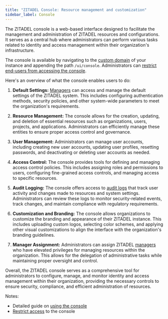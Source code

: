 ```yaml
---
title: "ZITADEL Console: Resource management and customization"
sidebar_label: Console
---
```


The ZITADEL console is a web-based interface designed to facilitate the management and administration of ZITADEL resources and configurations.
It serves as a central hub where administrators can perform various tasks related to identity and access management within their organization's infrastructure.

The console is available by navigating to the [custom domain](/docs/concepts/features/custom-domain) of your instance and appending the path `/ui/console`.
Administrators can [restrict end-users from accessing the console](/docs/guides/solution-scenarios/restrict-console).

Here's an overview of what the console enables users to do:

1. **Default Settings:** [Managers](/docs/concepts/structure/managers) can access and manage the default settings of the ZITADEL system. This includes configuring authentication methods, security policies, and other system-wide parameters to meet the organization's requirements.

2. **Resource Management:** The console allows for the creation, updating, and deletion of essential resources such as organizations, users, projects, and applications. Administrators can efficiently manage these entities to ensure proper access control and governance.

3. **User Management:** Administrators can manage user accounts, including creating new user accounts, updating user profiles, resetting passwords, and deactivating or deleting user accounts as needed.

4. **Access Control:** The console provides tools for defining and managing access control policies. This includes assigning roles and permissions to users, configuring fine-grained access controls, and managing access to specific resources.

5. **Audit Logging:** The console offers access to [audit logs](/docs/concepts/features/audit-trail) that track user activity and changes made to resources and system settings. Administrators can review these logs to monitor security-related events, track changes, and maintain compliance with regulatory requirements.

6. **Customization and Branding:** The console allows organizations to customize the branding and appearance of their ZITADEL instance. This includes uploading custom logos, selecting color schemes, and applying other visual customizations to align the interface with the organization's branding guidelines.

7. **Manager Assignment:** Administrators can assign ZITADEL [managers](/docs/concepts/structure/managers) who have elevated privileges for managing resources within the organization. This allows for the delegation of administrative tasks while maintaining proper oversight and control.

Overall, the ZITADEL console serves as a comprehensive tool for administrators to configure, manage, and monitor identity and access management within their organization, providing the necessary controls to ensure security, compliance, and efficient administration of resources.

Notes:

- Detailed guide on [using the console](/docs/guides/manage/console/overview)
- [Restrict access](/docs/guides/solution-scenarios/restrict-console) to the console
